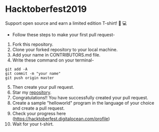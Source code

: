 # Hacktoberfest2019
Support open source and earn a limited edition T-shirt!  👕 💻



* Follow these steps to make your first pull request-

1. Fork this repository.
2. Clone your forked repository to your local machine.
3. Add your name in CONTRIBUTORS.md file.
4. Write these command on your terminal-
```
git add -A
git commit -m "your name"
git push origin master
```
5. Then create your pull request.
6. Star my [repository](https://github.com/Dhroov7/HacktoberFest2019).
7. Congratulations!! You have successfully created your pull request.
8. Create a sample  "helloworld" program in the language of your choice and create a pull request.
9. Check your progress here (https://hacktoberfest.digitalocean.com/profile)
10. Wait for your t-shirt.

